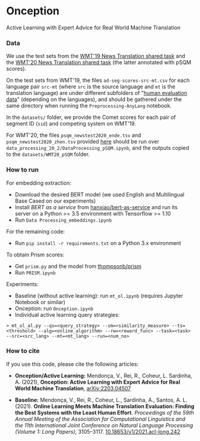 # Onception

Active Learning with Expert Advice for Real World Machine Translation


### Data

We use the test sets from the [WMT'19 News Translation shared task](http://statmt.org/wmt19/translation-task.html) and the [WMT'20 News Translation shared task](https://github.com/google/wmt-mqm-human-evaluation) (the latter annotated with pSQM scores).

On the test sets from WMT'19, the files `ad-seg-scores-src-mt.csv` for each language pair `src-mt` (where `src` is the source language and `mt` is the translation language) are under different subfolders of "[human evaluation data](https://www.computing.dcu.ie/~ygraham/newstest2019-humaneval.tar.gz)" (depending on the languages), and should be gathered under the same directory when running the `Preprocessing-AnyLang` notebook. 

In the `datasets/` folder, we provide the Comet scores for each pair of segment ID (`sid`) and competing system on WMT'19.

For WMT'20, the files `psqm_newstest2020_ende.tsv` and `psqm_newstest2020_zhen.tsv` provided [here](https://github.com/google/wmt-mqm-human-evaluation/tree/main/newstest2020) should be run over `data_processing_20_2/DataProcessing_pSQM.ipynb`, and the outputs copied to the `datasets/WMT20_pSQM` folder. 

### How to run

For embedding extraction:
- Download the desired BERT model (we used English and Multilingual Base Cased on our experiments)
- Install *BERT as a service* from [hanxiao/bert-as-service](https://github.com/hanxiao/bert-as-service) and run its server on a Python >= 3.5 environment with Tensorflow >= 1.10
- Run `Data Processing_embeddings.ipynb`

For the remaining code:
- Run `pip install -r requirements.txt` on a Python 3.x environment

To obtain Prism scores:
- Get `prism.py` and the model from [thompsonb/prism](https://github.com/thompsonb/prism)
- Run `PRISM.ipynb`

Experiments: 
- Baseline (without active learning): run `mt_ol.ipynb` (requires Jupyter Notebook or similar)
- Onception: run `Onception.ipynb`
- Individual active learning query strategies: 

```
> mt_ol_al.py --qs=<query_strategy> --sm=<similarity_measure> --ts=<threshold> --alg=<online_algorithm> --rw=<reward_func> --task=<task> --src=<src_lang> --mt=<mt_lang> --run=<num_no>
```

### How to cite

If you use this code, please cite the following articles:

- **Onception/Active Learning:** Mendonça, V., Rei, R., Coheur, L. Sardinha, A. (2021), **Onception: Active Learning with Expert Advice for Real World Machine Translation**, [arXiv:2203.04507](https://arxiv.org/abs/2203.04507)

- **Baseline:** Mendonça, V., Rei, R., Coheur, L., Sardinha, A., Santos, A. L. (2021). **Online Learning Meets Machine Translation Evaluation: Finding the Best Systems with the Least Human Effort**. *Proceedings of the 59th Annual Meeting of the Association for Computational Linguistics and the 11th International Joint Conference on Natural Language Processing (Volume 1: Long Papers)*, 3105–3117. [10.18653/v1/2021.acl-long.242](https://doi.org/10.18653/v1/2021.acl-long.242)